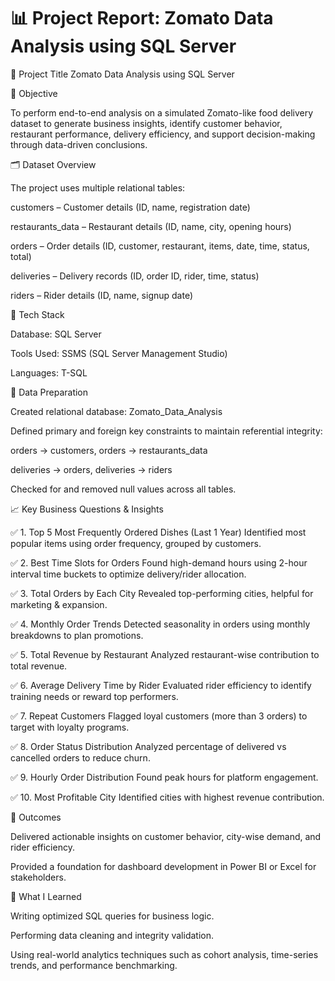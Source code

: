 # 📊 Project Report: Zomato Data Analysis using SQL Server

🧾 Project Title
Zomato Data Analysis using SQL Server

📌 Objective

To perform end-to-end analysis on a simulated Zomato-like food delivery dataset to generate business insights, identify customer behavior, restaurant performance, delivery efficiency, and support decision-making through data-driven conclusions.

🗂️ Dataset Overview

The project uses multiple relational tables:

customers – Customer details (ID, name, registration date)

restaurants_data – Restaurant details (ID, name, city, opening hours)

orders – Order details (ID, customer, restaurant, items, date, time, status, total)

deliveries – Delivery records (ID, order ID, rider, time, status)

riders – Rider details (ID, name, signup date)

🔧 Tech Stack

Database: SQL Server

Tools Used: SSMS (SQL Server Management Studio)

Languages: T-SQL


🔐 Data Preparation

Created relational database: Zomato_Data_Analysis

Defined primary and foreign key constraints to maintain referential integrity:

orders → customers, orders → restaurants_data

deliveries → orders, deliveries → riders

Checked for and removed null values across all tables.

📈 Key Business Questions & Insights

✅ 1. Top 5 Most Frequently Ordered Dishes (Last 1 Year)
Identified most popular items using order frequency, grouped by customers.

✅ 2. Best Time Slots for Orders
Found high-demand hours using 2-hour interval time buckets to optimize delivery/rider allocation.

✅ 3. Total Orders by Each City
Revealed top-performing cities, helpful for marketing & expansion.

✅ 4. Monthly Order Trends
Detected seasonality in orders using monthly breakdowns to plan promotions.

✅ 5. Total Revenue by Restaurant
Analyzed restaurant-wise contribution to total revenue.

✅ 6. Average Delivery Time by Rider
Evaluated rider efficiency to identify training needs or reward top performers.

✅ 7. Repeat Customers
Flagged loyal customers (more than 3 orders) to target with loyalty programs.

✅ 8. Order Status Distribution
Analyzed percentage of delivered vs cancelled orders to reduce churn.

✅ 9. Hourly Order Distribution
Found peak hours for platform engagement.

✅ 10. Most Profitable City
Identified cities with highest revenue contribution.

🧠 Outcomes

Delivered actionable insights on customer behavior, city-wise demand, and rider efficiency.

Provided a foundation for dashboard development in Power BI or Excel for stakeholders.

🌟 What I Learned

Writing optimized SQL queries for business logic.

Performing data cleaning and integrity validation.

Using real-world analytics techniques such as cohort analysis, time-series trends, and performance benchmarking.
